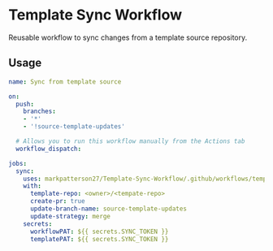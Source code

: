 # Template Sync Workflow

Reusable workflow to sync changes from a template source repository.

## Usage

```yml
name: Sync from template source

on:
  push:
    branches:
    - '*'
    - '!source-template-updates'

  # Allows you to run this workflow manually from the Actions tab
  workflow_dispatch:

jobs:
  sync:
    uses: markpatterson27/Template-Sync-Workflow/.github/workflows/template-sync.yml@main
    with:
      template-repo: <owner>/<tempate-repo>
      create-pr: true
      update-branch-name: source-template-updates
      update-strategy: merge
    secrets:
      workflowPAT: ${{ secrets.SYNC_TOKEN }}
      templatePAT: ${{ secrets.SYNC_TOKEN }}

```
